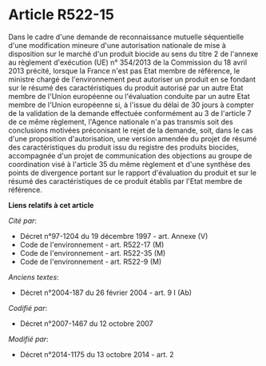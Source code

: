 # Article R522-15

Dans le cadre d'une demande de reconnaissance mutuelle séquentielle d'une modification mineure d'une autorisation nationale
de mise à disposition sur le marché d'un produit biocide au sens du titre 2 de l'annexe au règlement d'exécution (UE) n°
354/2013 de la Commission du 18 avril 2013 précité, lorsque la France n'est pas Etat membre de référence, le ministre chargé
de l'environnement peut autoriser un produit en se fondant sur le résumé des caractéristiques du produit autorisé par un
autre Etat membre de l'Union européenne ou l'évaluation conduite par un autre Etat membre de l'Union européenne si, à l'issue
du délai de 30 jours à compter de la validation de la demande effectuée conformément au 3 de l'article 7 de ce même
règlement, l'Agence nationale n'a pas transmis soit des conclusions motivées préconisant le rejet de la demande, soit, dans
le cas d'une proposition d'autorisation, une version amendée du projet de résumé des caractéristiques du produit issu du
registre des produits biocides, accompagnée d'un projet de communication des objections au groupe de coordination visé à
l'article 35 du même règlement et d'une synthèse des points de divergence portant sur le rapport d'évaluation du produit et
sur le résumé des caractéristiques de ce produit établis par l'Etat membre de référence.

**Liens relatifs à cet article**

_Cité par_:

  - Décret n°97-1204 du 19 décembre 1997 - art. Annexe (V)
  - Code de l'environnement - art. R522-17 (M)
  - Code de l'environnement - art. R522-35 (M)
  - Code de l'environnement - art. R522-9 (M)

_Anciens textes_:

  - Décret n°2004-187 du 26 février 2004 - art. 9 I (Ab)

_Codifié par_:

  - Décret n°2007-1467 du 12 octobre 2007

_Modifié par_:

  - Décret n°2014-1175 du 13 octobre 2014 - art. 2
